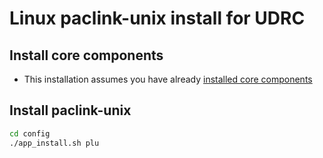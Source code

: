 # Linux paclink-unix install for UDRC

## Install core components

* This installation assumes you have already [installed core components](CORE_INSTALL.md)


## Install paclink-unix

```bash
cd config
./app_install.sh plu
```
